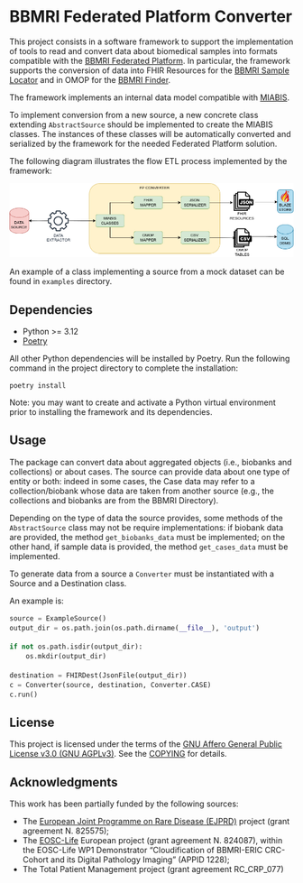 # BBMRI Federated Platform Converter

This project consists in a software framework to support the implementation of
tools to read and convert data about biomedical samples into formats compatible
with the [BBMRI Federated
Platform](https://www.bbmri-eric.eu/federated-platform/). In particular, the
framework supports the conversion of data into FHIR Resources for the [BBMRI
Sample Locator](https://locator.bbmri-eric.eu/) and in OMOP for the [BBMRI
Finder](https://finder.bbmri-eric.eu/).

The framework implements an internal data model compatible with [MIABIS](https://github.com/BBMRI-ERIC/miabis).

To implement conversion from a new source, a new concrete class extending
`AbstractSource` should be implemented to create the MIABIS classes. The
instances of these classes will be automatically converted and serialized by
the framework for the needed Federated Platform solution.

The following diagram illustrates the flow ETL process implemented by the framework:

![ETL PROCESS](images/etl_process.png)

An example of a class implementing a source from a mock dataset can be found in
`examples` directory.

## Dependencies

* Python >= 3.12
* [Poetry](https://python-poetry.org/)

All other Python dependencies will be installed by Poetry. Run the following
command in the project directory to complete the installation:

```commandline
poetry install
```

Note: you may want to create and activate a Python virtual environment prior to
installing the framework and its dependencies.

## Usage

The package can convert data about aggregated objects (i.e., biobanks and collections) or about cases.
The source can provide data about one type of entity or both: indeed in some cases, the Case data may refer to a
collection/biobank whose data are taken from another source (e.g., the collections and biobanks are from the
BBMRI Directory).

Depending on the type of data the source provides, some methods of the `AbstractSource`
class may not be require implementations: if biobank data are provided, the
method `get_biobanks_data` must be implemented; on the other hand, if sample
data is provided, the method `get_cases_data` must be implemented.

To generate data from a source a `Converter` must be instantiated with a Source and a Destination class.

An example is:

```python
source = ExampleSource()
output_dir = os.path.join(os.path.dirname(__file__), 'output')

if not os.path.isdir(output_dir):
    os.mkdir(output_dir)

destination = FHIRDest(JsonFile(output_dir))
c = Converter(source, destination, Converter.CASE)
c.run()
```

## License

This project is licensed under the terms of the [GNU Affero General Public
License v3.0 (GNU AGPLv3)](https://www.gnu.org/licenses/agpl-3.0.en.html). See the [COPYING](COPYING) for details.

## Acknowledgments

This work has been partially funded by the following sources:
* The [European Joint Programme on Rare Disease (EJPRD)](https://www.ejprarediseases.org/) project (grant agreement N. 825575);
* The [EOSC-Life](https://www.eosc-life.eu/) European project (grant agreement N. 824087), within the EOSC-Life WP1 Demonstrator “Cloudification of BBMRI-ERIC CRC-Cohort and its Digital Pathology Imaging” (APPID 1228);
* The Total Patient Management project (grant agreement RC_CRP_077)
